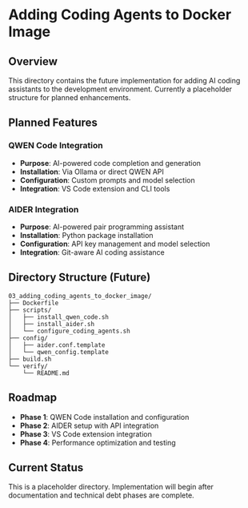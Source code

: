 # Adding Coding Agents to Docker Image

## Overview
This directory contains the future implementation for adding AI coding assistants to the development environment. Currently a placeholder structure for planned enhancements.

## Planned Features

### QWEN Code Integration
- **Purpose**: AI-powered code completion and generation
- **Installation**: Via Ollama or direct QWEN API
- **Configuration**: Custom prompts and model selection
- **Integration**: VS Code extension and CLI tools

### AIDER Integration
- **Purpose**: AI-powered pair programming assistant
- **Installation**: Python package installation
- **Configuration**: API key management and model selection
- **Integration**: Git-aware AI coding assistance

## Directory Structure (Future)
```
03_adding_coding_agents_to_docker_image/
├── Dockerfile
├── scripts/
│   ├── install_qwen_code.sh
│   ├── install_aider.sh
│   └── configure_coding_agents.sh
├── config/
│   ├── aider.conf.template
│   └── qwen_config.template
├── build.sh
└── verify/
    └── README.md
```

## Roadmap
- **Phase 1**: QWEN Code installation and configuration
- **Phase 2**: AIDER setup with API integration
- **Phase 3**: VS Code extension integration
- **Phase 4**: Performance optimization and testing

## Current Status
This is a placeholder directory. Implementation will begin after documentation and technical debt phases are complete.
